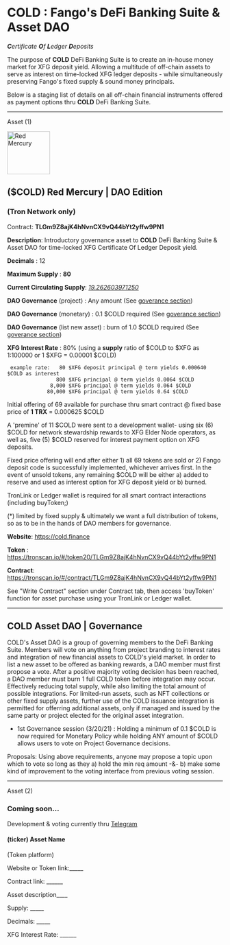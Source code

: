 
# COLD : Fango's DeFi Banking Suite & Asset DAO 

 ***C**ertificate **O**f **L**edger **D**eposits*
 
 The purpose of **COLD** DeFi Banking Suite is to create an in-house money market for XFG deposit yield.
 Allowing a multitude of off-chain assets to serve as interest on time-locked XFG ledger deposits - while simultaneously preserving Fango's fixed supply & sound money principals.

Below is a staging list of details on all off-chain financial instruments offered as payment options thru **COLD** DeFi Banking Suite.
 
-----------------------------------------------------------

Asset (1)

<img height="100px" width="100px" title="Red Mercury" src="https://raw.githubusercontent.com/FandomGold/COLD/main/TLGm9Z8ajK4hNvnCX9vQ44bYt2yffw9PN1.png"><img/>

## ($COLD) Red Mercury | DAO Edition 
### (Tron Network only)

Contract: **TLGm9Z8ajK4hNvnCX9vQ44bYt2yffw9PN1**

**Description**: Introductory governance asset to **COLD** DeFi Banking Suite & Asset DAO for time-locked XFG Certificate Of Ledger Deposit yield.

**Decimals** : 12

**Maximum Supply** : **80**

**Current Circulating Supply**:  [*19.262603971250*](https://tronscan.org/#/token20/TLGm9Z8ajK4hNvnCX9vQ44bYt2yffw9PN1)

**DAO Governance** (project) : Any amount (See [goverance section](#cold-governance))

**DAO Governance** (monetary) : 0.1 $COLD required (See [goverance section](#cold-governance))

**DAO Governance** (list new asset) : burn of 1.0 $COLD required (See [goverance section](#cold-governance))

**XFG Interest Rate** : 80%   (using a **supply** ratio of $COLD to $XFG as 1:100000 or 1 $XFG = 0.00001 $COLD) 

     example rate:   80 $XFG deposit principal @ term yields 0.000640 $COLD as interest
                    800 $XFG principal @ term yields 0.0064 $COLD
                  8,000 $XFG principal @ term yields 0.064 $COLD
                 80,000 $XFG principal @ term yields 0.64 $COLD
                                 
Initial offering of 69 available for purchase thru smart contract @ fixed base price of **1 TRX** = 0.000625 $COLD 

A 'premine' of 11 $COLD were sent to a development wallet- using six (6) $COLD for network stewardship rewards to XFG Elder Node operators, as well as, five (5) $COLD reserved for interest payment option on XFG deposits.

Fixed price offering will end after either 1) all 69 tokens are sold or 2) Fango deposit code is successfully implemented, whichever arrives first. 
In the event of unsold tokens, any remaining $COLD will be either a) added to reserve and used as interest option for XFG deposit yield or b) burned.  

TronLink or Ledger wallet is required for all smart contract interactions (including buyToken;)

(*) limited by fixed supply & ultimately we want a full distribution of tokens, so as to be in the hands of DAO members for governance.

**Website**: https://cold.finance

**Token** : https://tronscan.io/#/token20/TLGm9Z8ajK4hNvnCX9vQ44bYt2yffw9PN1

**Contract**: https://tronscan.io/#/contract/TLGm9Z8ajK4hNvnCX9vQ44bYt2yffw9PN1

See "Write Contract" section under Contract tab, then access 'buyToken' function for asset purchase using your TronLink or Ledger wallet.

------------------------------
<h2 id="cold-governance">COLD Asset DAO | Governance</h2>

COLD's Asset DAO is a group of governing members to the DeFi Banking Suite. Members will vote on anything from project branding to interest rates and integration of new financial assets to COLD's yield market. In order to list a new asset to be offered as banking rewards, a DAO member must first propose a vote. After a positive majority voting decision has been reached, a DAO member must burn 1 full COLD token before integration may occur. Effectively reducing total supply, while also limiting the total amount of possible integrations. For limited-run assets, such as NFT collections or other fixed supply assets, further use of the COLD issuance integration is permitted for offerring additional assets, only if managed and issued by the same party or project elected for the original asset integration.
    
 -  1st Governance session (3/20/21) : Holding a minimum of 0.1 $COLD is now required for Monetary Policy while holding ANY amount of $COLD allows users to vote on Project Governance decisions.  

Proposals: Using above requirements, anyone may propose a topic upon which to vote so long as they a) hold the min req amount -&- b) make some kind of improvement to the voting interface from previous voting session.  

--------------------------------

Asset (2)

### Coming soon...

Development & voting currently thru [Telegram](https://t.me/COLD_DeFi)


#### (ticker) Asset Name  
(Token platform)

   Website or Token link:_____
   
   Contract link: ______

   Asset description____
      
   Supply: _____
   
   Decimals: _____
  
   XFG Interest Rate: ______
   
   

